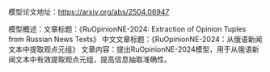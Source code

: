 模型论文地址：https://arxiv.org/abs/2504.06947

模型概述：文章标题：《RuOpinionNE-2024: Extraction of Opinion Tuples from Russian News Texts》
中文文章标题：《RuOpinionNE-2024：从俄语新闻文本中提取观点元组》
文章内容：提出RuOpinionNE-2024模型，用于从俄语新闻文本中有效提取观点元组，提高信息抽取准确性。
